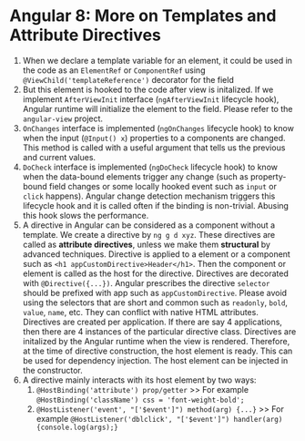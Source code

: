 # Angular 8: More on Templates and Attribute Directives
1. When we declare a template variable for an element, it could be used in the code as an `ElementRef` or `ComponentRef` using `@ViewChild('templateReference')` decorator for the field
2. But this element is hooked to the code after view is initalized. If we implement `AfterViewInit` interface (`ngAfterViewInit` lifecycle hook), Angular runtime will initialize the element to the field. Please refer to the `angular-view` project.
3. `OnChanges` interface is implemented (`ngOnChanges` lifecycle hook) to know when the input (`@Input() x`) properties to a components are changed. This method is called with a useful argument that tells us the previous and current values.
4. `DoCheck` interface is implemented (`ngDoCheck` lifecycle hook) to know when the data-bound elements trigger any change (such as property-bound field changes or some locally hooked event such as `input` or `click` happens). Angular change detection mechanism triggers this lifecycle hook and it is called often if the binding is non-trivial. Abusing this hook slows the performance.
5. A directive in Angular can be considered as a component without a template. We create a directive by `ng g d xyz`. These directives are called as **attribute directives**, unless we make them **structural** by advanced techniques. Directive is applied to a element or a component such as `<h1 appCustomDirective>Header</h1>`. Then the component or element is called as the host for the directive. Directives are decorated with `@Directive({...})`. Angular prescribes the directive `selector` should be prefixed with app such as `appCustomDirective`. Please avoid using the selectors that are short and common such as `readonly`, `bold`, `value`, `name`, etc. They can conflict with native HTML attributes. Directives are created per application. If there are say 4 applications, then there are 4 instances of the particular directive class. Directives are initalized by the Angular runtime when the view is rendered. Therefore, at the time of directive construction, the host element is ready. This can be used for dependency injection. The host element can be injected in the constructor.
6. A directive mainly interacts with its host element by two ways:
	1. `@HostBinding('attribute') prop/getter` >> For example `@HostBinding('className') css = 'font-weight-bold';`
	2. `@HostListener('event', "['$event']") method(arg) {...}` >> For example `@HostListener('dblclick', "['$event']") handler(arg) {console.log(args);}`